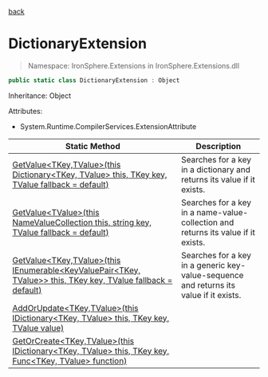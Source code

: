 ﻿[back](/IronSphere.Extensions/types)

# DictionaryExtension

> Namespace: IronSphere.Extensions in  IronSphere.Extensions.dll



```csharp
public static class DictionaryExtension : Object
```
Inheritance: Object



Attributes:
        
* System.Runtime.CompilerServices.ExtensionAttribute




| Static Method | Description |
| --- | --- |
| [GetValue&lt;TKey,TValue&gt;(this Dictionary&lt;TKey, TValue&gt; this, TKey key, TValue fallback = default)](DictionaryExtension_GetValue-TKey,TValue-(Dictionary-TKey,TValue-,TKey,TValue)) | Searches for a key in a dictionary and returns its value if it exists. |
| [GetValue&lt;TValue&gt;(this NameValueCollection this, string key, TValue fallback = default)](DictionaryExtension_GetValue-TValue-(NameValueCollection,String,TValue)) | Searches for a key in a name-value-collection and returns its value if it exists. |
| [GetValue&lt;TKey,TValue&gt;(this IEnumerable&lt;KeyValuePair&lt;TKey, TValue&gt;&gt; this, TKey key, TValue fallback = default)](DictionaryExtension_GetValue-TKey,TValue-(IEnumerable-KeyValuePair-TKey,TValue--,TKey,TValue)) | Searches for a key in a generic key-value-sequence and returns its value if it exists. |
| [AddOrUpdate&lt;TKey,TValue&gt;(this IDictionary&lt;TKey, TValue&gt; this, TKey key, TValue value)](DictionaryExtension_AddOrUpdate-TKey,TValue-(IDictionary-TKey,TValue-,TKey,TValue)) |  |
| [GetOrCreate&lt;TKey,TValue&gt;(this IDictionary&lt;TKey, TValue&gt; this, TKey key, Func&lt;TKey, TValue&gt; function)](DictionaryExtension_GetOrCreate-TKey,TValue-(IDictionary-TKey,TValue-,TKey,Func-TKey,TValue-)) |  |

